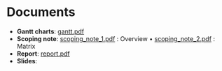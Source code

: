 # Documents

- **Gantt charts**: [gantt.pdf](gantt.pdf)
- **Scoping note**: [scoping_note_1.pdf](scoping_note_1.pdf) : Overview &bullet; [scoping_note_2.pdf](scoping_note_2.pdf) : Matrix
- **Report**: [report.pdf](report.pdf)
- **Slides**: